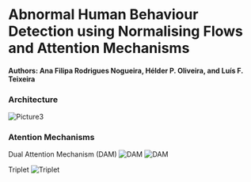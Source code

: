 # Abnormal Human Behaviour Detection using Normalising Flows and Attention Mechanisms
#### Authors: Ana Filipa Rodrigues Nogueira, Hélder P. Oliveira, and Luís F. Teixeira

### Architecture
![Picture3](https://github.com/user-attachments/assets/e8d29349-a598-4603-b547-b33ef83814fc "Overview of the whole model pipeline (Image adapted from [1])")


### Atention Mechanisms
Dual Attention Mechanism (DAM)
![DAM](https://github.com/user-attachments/assets/9b0cbc05-c967-4c19-be6d-38d00b0292a6 "Dual Attention Mechanism (DAM)")
<img src="https://github.com/user-attachments/assets/9b0cbc05-c967-4c19-be6d-38d00b0292a6" alt="DAM" title="Dual Attention Mechanism (DAM)" class="caption" />


Triplet
![Triplet](https://github.com/user-attachments/assets/14bc8abf-6ccc-4d2c-b0f7-121ea660e066 "Triplet")
